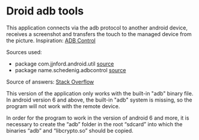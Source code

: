 # Droid adb tools

This application connects via the adb protocol to another android device, receives a screenshot and transfers the touch to the managed device from the picture.
Inspiration: [ADB Control](https://marian.schedenig.name/2014/07/03/remote-control-your-android-phone-through-adb/)</p>
Sources used:</p>
* package com.jjnford.android.util [source](https://github.com/jjNford/android-shell)
* package name.schedenig.adbcontrol [source](https://marian.schedenig.name/2014/07/03/remote-control-your-android-phone-through-adb/)

Source of answers: [Stack Overflow](https://stackoverflow.com/)

This version of the application only works with the built-in "adb" binary file. In android version 6 and above, the built-in "adb" system is missing, so the program will not work with the remote device.

In order for the program to work in the version of android 6 and more, it is necessary to create the “adb” folder in the root “sdcard” into which the binaries “adb” and “libcrypto.so” should be copied.